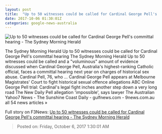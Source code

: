 ```yaml
---
layout: post
title:  "Up to 50 witnesses could be called for Cardinal George Pell's committal hearing - The Sydney Morning Herald"
date: 2017-10-06 01:30:01Z
categories: google-news-australia
---
```


![Up to 50 witnesses could be called for Cardinal George Pell's committal hearing - The Sydney Morning Herald](http://www.smh.com.au/content/dam/images/g/y/v/e/r/5/image.related.socialLead.620x349.gyvds0.png/1507256881014.jpg)

The Sydney Morning Herald Up to 50 witnesses could be called for Cardinal George Pell's committal hearing The Sydney Morning Herald Up to 50 witnesses could be called and a "voluminous" amount of evidence discussed when Cardinal George Pell, Australia's highest-ranking Catholic official, faces a committal hearing next year on charges of historical sex abuse. Cardinal Pell, 76, who ... Cardinal George Pell appears at Melbourne Magistrates' Court to fight historical sexual offence allegations ABC Online George Pell trial: Cardinal's legal fight inches another step down a very long road The New Daily Pell allegation 'impossible', says lawyer The Australian Yahoo7 News - The Sunshine Coast Daily - gulfnews.com - 9news.com.au all 54 news articles »


Full story on F3News: [Up to 50 witnesses could be called for Cardinal George Pell's committal hearing - The Sydney Morning Herald](http://www.f3nws.com/n/tfdVSG)

> Posted on: Friday, October 6, 2017 1:30:01 AM
